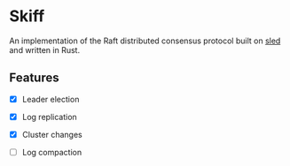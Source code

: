 # Skiff

An implementation of the Raft distributed consensus protocol built on [sled](https://github.com/spacejam/sled) and written in Rust.

## Features

- [X] Leader election
- [X] Log replication
- [X] Cluster changes
- [ ] Log compaction

